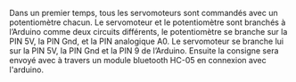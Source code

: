 Dans un premier temps, tous les servomoteurs sont commandés avec un potentiomètre chacun. Le servomoteur et le potentiomètre sont branchés à l’Arduino comme deux circuits différents, le potentiomètre se branche sur la PIN 5V, la PIN Gnd, et la PIN analogique A0. Le servomoteur se branche lui sur la PIN 5V, la PIN Gnd et la PIN 9 de l’Arduino.
Ensuite la consigne sera envoyé avec à travers un module bluetooth HC-05 en connexion avec l'arduino.
